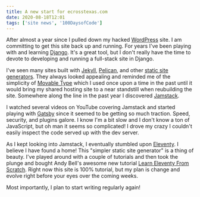 ```yaml
---
title: A new start for ecrosstexas.com
date: 2020-08-18T12:01
tags: ['site news', '100DaysofCode']
---
```


After almost a year since I pulled down my hacked [WordPress](https://wordpress.org/) site.  I am committing to get this site back up and running.  For years I've been playing with and learning [Django](https://djangoproject.com/).  It's a great tool, but I don't really have the time to devote to developing and running a full-stack site in Django.

I've seen many sites built with [Jekyll](https://jekyllrb.com), [Pelican](https://blog.getpelican.com), and other [static site generators](https://www.netlify.com/blog/2020/04/14/what-is-a-static-site-generator-and-3-ways-to-find-the-best-one/). They always looked appealing and reminded me of the simplicity of [Movable Type](https://movabletype.org) which I used once upon a time in the past until it would bring my shared hosting site to a near standstill when reubuilding the site.  Somewhere along the line in the past year I discovered [Jamstack](https://github.com/automata/awesome-jamstack). 

I watched several videos on YouTube covering Jamstack and started playing with [Gatsby](https://www.gatsbyjs.com) since it seemed to be getting so much traction. Speed, security, and plugins galore. I know I'm a bit slow and I don't know a ton of JavaScript, but oh man it seems so complicated!  I drove my crazy I couldn't easily inspect the code served up with the dev server.

As I kept looking into Jamstack, I eventually stumbled upon [Eleventy](https://www.11ty.dev). I believe I have found a home! This "simpler static site generator" is a thing of beauty.  I've played around with a couple of tutorials and then took the plunge and bought Andy Bell's awesome new tutorial [Learn Eleventy From Scratch](https://piccalil.li/course/learn-eleventy-from-scratch/). Right now this site is 100% tutorial, but my plan is change and evolve right before your eyes over the coming weeks.

Most importantly, I plan to start writing regularly again!